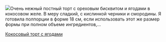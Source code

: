 <!--2025-04-14 11:25:51-->
<div class="yb">
  <div class="rss povarenok"><a href="https://www.povarenok.ru/recipes/show/182534/"><img src="https://www.povarenok.ru/data/cache/2025apr/14/14/3171772_61414-640x480.jpg"></a>Очень нежный постный торт с ореховым бисквитом и ягодами в кокосовом желе. В меру сладкий, с кислинкой черники и смородины. Я готовила полпорции в форме 18 см, если использовать этот же размер формы при полном объеме ингредиентов,... <p class="titl"><a href="https://www.povarenok.ru/recipes/show/182534/">Кокосовый торт с ягодами</a></p></div>
</div>
